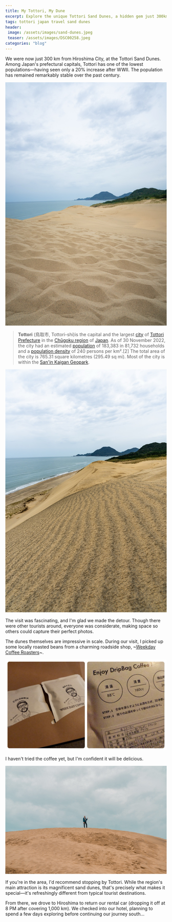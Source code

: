 ```yaml
---
title: My Tottori, My Dune
excerpt: Explore the unique Tottori Sand Dunes, a hidden gem just 300km from Hiroshima City. Discover Japan’s least populated prefectural capital, featuring impressive dunes, considerate tourists, and local coffee culture. A refreshing departure from typical Japanese destinations, Tottori offers a remarkable desert landscape within the San’in Kaigan Geopark.
tags: tottori japan travel sand dunes
header:
 image: /assets/images/sand-dunes.jpeg
 teaser: /assets/images/DSC00258.jpeg
categories: "blog"
---
```

We were now just 300 km from Hiroshima City, at the Tottori Sand Dunes. Among Japan's prefectural capitals, Tottori has one of the lowest populations—having seen only a 20% increase after WWII. The population has remained remarkably stable over the past century.

![photo](/assets/images/DSC00247.jpeg)

> **Tottori** (鳥取市, Tottori-shi)is the capital and the largest [city](https://en.wikipedia.org/wiki/Cities_of_Japan) of [Tottori Prefecture](https://en.wikipedia.org/wiki/Tottori_Prefecture) in the [Chūgoku region](https://en.wikipedia.org/wiki/Ch%C5%ABgoku_region) of [Japan](https://en.wikipedia.org/wiki/Japan). As of 30 November 2022, the city had an estimated [population](https://en.wikipedia.org/wiki/Population) of 183,383 in 81,732 households and a [population density](https://en.wikipedia.org/wiki/Population_density) of 240 persons per km².[2] The total area of the city is 765.31 square kilometres (295.49 sq mi). Most of the city is within the [San'in Kaigan Geopark](https://en.wikipedia.org/wiki/San%27in_Kaigan_Geopark).

![photo](/assets/images/DSC00252.jpeg)

The visit was fascinating, and I'm glad we made the detour. Though there were other tourists around, everyone was considerate, making space so others could capture their perfect photos.

The dunes themselves are impressive in scale. During our visit, I picked up some locally roasted beans from a charming roadside shop, ~[Weekday Coffee Roasters](https://wcr2018.stores.jp/)~.

![photo](/assets/images/week-day-coffee-roasters.jpeg)

I haven't tried the coffee yet, but I'm confident it will be delicious.

![photo](/assets/images/DSC00263.jpeg)

If you're in the area, I'd recommend stopping by Tottori. While the region's main attraction is its magnificent sand dunes, that's precisely what makes it special—it's refreshingly different from typical tourist destinations.

From there, we drove to Hiroshima to return our rental car (dropping it off at 8 PM after covering 1,000 km). We checked into our hotel, planning to spend a few days exploring before continuing our journey south...